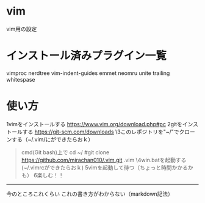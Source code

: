 # vim
vim用の設定
# インストール済みプラグイン一覧
vimproc
nerdtree
vim-indent-guides
emmet
neomru
unite
trailing whitespase
# 使い方
1vimをインストールする
<https://www.vim.org/download.php#pc>
2gitをインストールする
<https://git-scm.com/downloads>
\3このレポジトリを"~/"でクローンする（~/.vim/にができたらおｋ）
>cmd(Git bash)上で
>cd ~/
>#git clone https://github.com/mirachan010/.vim.git .vim
\4win.batを起動する(~/.vimrcができたらおｋ)
5vimを起動して待つ（ちょっと時間かかるかも）
6楽しむ！！
***
今のところこれくらい
これの書き方がわからない（markdown記法）
